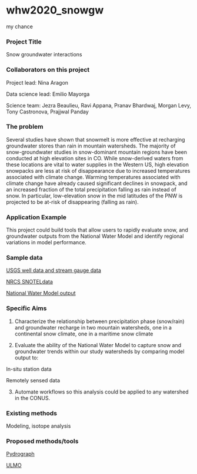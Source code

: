# whw2020_snowgw

my chance

### Project Title
Snow groundwater interactions

### Collaborators on this project
Project lead: Nina Aragon

Data science lead: Emilio Mayorga

Science team: Jezra Beaulieu, Ravi Appana, Pranav Bhardwaj, Morgan Levy, Tony Castronova, Prajjwal Panday

### The problem
Several studies have shown that snowmelt is more effective at recharging groundwater stores than rain in mountain watersheds. The majority of snow-groundwater studies in snow-dominant mountain regions have been conducted at high elevation sites in CO. While snow-derived waters from these locations are vital to water supplies in the Western US, high elevation snowpacks are less at risk of disappearance due to increased temperatures associated with climate change. Warming temperatures associated with climate change have already caused significant declines in snowpack, and an increased fraction of the total precipitation falling as rain instead of snow. In particular, low-elevation snow in the mid latitudes of the PNW is projected to be at-risk of disappearing (falling as rain). 
 
### Application Example
This project could build tools that allow users to rapidly evaluate snow, and groundwater outputs from the National Water Model and identify regional variations in model performance. 

### Sample data
[USGS well data and stream gauge data](https://waterdata.usgs.gov/nwis)

[NRCS SNOTELdata](https://www.wcc.nrcs.usda.gov/snow/)

[National Water Model output](http://thredds.hydroshare.org/thredds/catalog.html)

### Specific Aims
1. Characterize the relationship between precipitation phase (snow/rain) and groundwater recharge in two mountain watersheds, one in a continental snow climate, one in a maritime snow climate

2. Evaluate the ability of the National Water Model to capture snow and groundwater trends within our study watersheds by comparing model output to:

In-situ station data

Remotely sensed data  

3. Automate workflows so this analysis could be applied to any watershed in the CONUS. 

### Existing methods
Modeling, isotope analysis

### Proposed methods/tools
[Pydrograph](https://github.com/aleaf/pydrograph)

[ULMO](https://github.com/ulmo-dev/ulmo)

